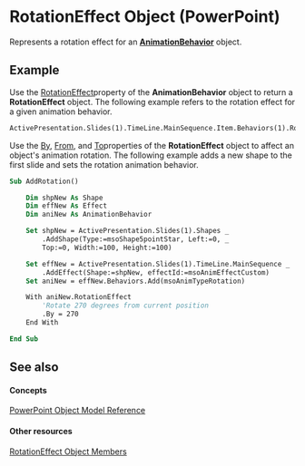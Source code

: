 
# RotationEffect Object (PowerPoint)

Represents a rotation effect for an  **[AnimationBehavior](70eeb4aa-b9ba-ff7d-93ee-425cf191a6cb.md)** object.


## Example

Use the [RotationEffect](46983cf0-0977-41ec-6264-958216ee44dc.md)property of the  **AnimationBehavior** object to return a **RotationEffect** object. The following example refers to the rotation effect for a given animation behavior.


```vb
ActivePresentation.Slides(1).TimeLine.MainSequence.Item.Behaviors(1).RotationEffect
```

Use the [By](508d7a3e-ac92-af60-9f68-d394e78db363.md), [From](9d5167f1-af74-3cfb-62b6-73afeadd10f8.md), and [To](9630d2d6-818c-d86b-dbd7-54b3b2b13ad2.md)properties of the  **RotationEffect** object to affect an object's animation rotation. The following example adds a new shape to the first slide and sets the rotation animation behavior.




```vb
Sub AddRotation()

    Dim shpNew As Shape
    Dim effNew As Effect
    Dim aniNew As AnimationBehavior

    Set shpNew = ActivePresentation.Slides(1).Shapes _
        .AddShape(Type:=msoShape5pointStar, Left:=0, _
        Top:=0, Width:=100, Height:=100)

    Set effNew = ActivePresentation.Slides(1).TimeLine.MainSequence _
        .AddEffect(Shape:=shpNew, effectId:=msoAnimEffectCustom)
    Set aniNew = effNew.Behaviors.Add(msoAnimTypeRotation)

    With aniNew.RotationEffect
        'Rotate 270 degrees from current position
        .By = 270
    End With

End Sub
```


## See also


#### Concepts


[PowerPoint Object Model Reference](00acd64a-5896-0459-39af-98df2849849e.md)
#### Other resources


[RotationEffect Object Members](eabc8e57-e55c-db57-8a2d-398f1f111f01.md)
